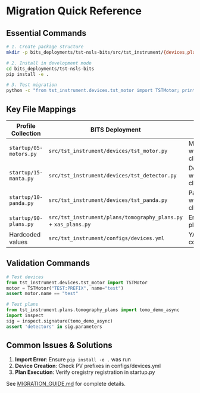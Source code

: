 # Migration Quick Reference

## Essential Commands

```bash
# 1. Create package structure
mkdir -p bits_deployments/tst-nsls-bits/src/tst_instrument/{devices,plans,configs,callbacks,utils,suspenders}

# 2. Install in development mode
cd bits_deployments/tst-nsls-bits
pip install -e .

# 3. Test migration
python -c "from tst_instrument.devices.tst_motor import TSTMotor; print('✅ Motor migration successful')"
```

## Key File Mappings

| Profile Collection | BITS Deployment | Purpose |
|-------------------|-----------------|---------|
| `startup/05-motors.py` | `src/tst_instrument/devices/tst_motor.py` | Motor wrapper class |
| `startup/15-manta.py` | `src/tst_instrument/devices/tst_detector.py` | Detector wrapper class |
| `startup/10-panda.py` | `src/tst_instrument/devices/tst_panda.py` | PandA wrapper class |
| `startup/90-plans.py` | `src/tst_instrument/plans/tomography_plans.py` + `xas_plans.py` | Enhanced plans |
| Hardcoded values | `src/tst_instrument/configs/devices.yml` | YAML configuration |

## Validation Commands

```python
# Test devices
from tst_instrument.devices.tst_motor import TSTMotor
motor = TSTMotor("TEST:PREFIX", name="test")
assert motor.name == "test"

# Test plans
from tst_instrument.plans.tomography_plans import tomo_demo_async
import inspect
sig = inspect.signature(tomo_demo_async)
assert 'detectors' in sig.parameters
```

## Common Issues & Solutions

1. **Import Error**: Ensure `pip install -e .` was run
2. **Device Creation**: Check PV prefixes in configs/devices.yml
3. **Plan Execution**: Verify oregistry registration in startup.py

See [MIGRATION_GUIDE.md](./MIGRATION_GUIDE.md) for complete details.